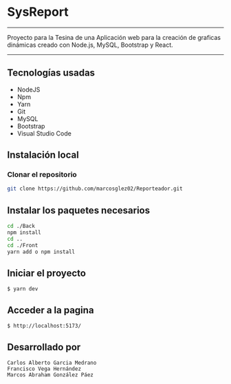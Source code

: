 # SysReport
***
Proyecto para la Tesina de una Aplicación web para la creación de graficas dinámicas creado con Node.js, MySQL, Bootstrap y React.
***
## Tecnologías usadas
*	NodeJS
*	Npm
*	Yarn
*	Git
*	MySQL
*	Bootstrap
*	Visual Studio Code

## Instalación local
### Clonar el repositorio
```bash
git clone https://github.com/marcosglez02/Reporteador.git
```


## Instalar los paquetes necesarios
```bash
cd ./Back
npm install
cd ..
cd ./Front
yarn add o npm install 
```


## Iniciar el proyecto

```
$ yarn dev 
```

## Acceder a la pagina

``` 
$ http://localhost:5173/
```

## Desarrollado por
```
Carlos Alberto Garcia Medrano
Francisco Vega Hernández
Marcos Abraham González Páez
```
